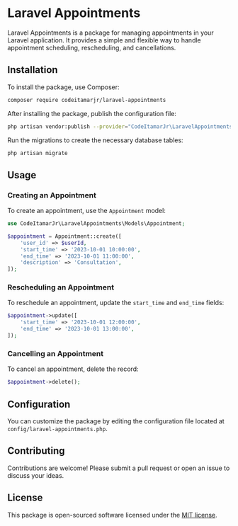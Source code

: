 # Laravel Appointments

Laravel Appointments is a package for managing appointments in your Laravel application. It provides a simple and flexible way to handle appointment scheduling, rescheduling, and cancellations.

## Installation

To install the package, use Composer:

```bash
composer require codeitamarjr/laravel-appointments
```

After installing the package, publish the configuration file:

```bash
php artisan vendor:publish --provider="CodeItamarJr\LaravelAppointments\LaravelAppointmentsServiceProvider"
```

Run the migrations to create the necessary database tables:

```bash
php artisan migrate
```

## Usage

### Creating an Appointment

To create an appointment, use the `Appointment` model:

```php
use CodeItamarJr\LaravelAppointments\Models\Appointment;

$appointment = Appointment::create([
    'user_id' => $userId,
    'start_time' => '2023-10-01 10:00:00',
    'end_time' => '2023-10-01 11:00:00',
    'description' => 'Consultation',
]);
```

### Rescheduling an Appointment

To reschedule an appointment, update the `start_time` and `end_time` fields:

```php
$appointment->update([
    'start_time' => '2023-10-01 12:00:00',
    'end_time' => '2023-10-01 13:00:00',
]);
```

### Cancelling an Appointment

To cancel an appointment, delete the record:

```php
$appointment->delete();
```

## Configuration

You can customize the package by editing the configuration file located at `config/laravel-appointments.php`.

## Contributing

Contributions are welcome! Please submit a pull request or open an issue to discuss your ideas.

## License

This package is open-sourced software licensed under the [MIT license](LICENSE.md).